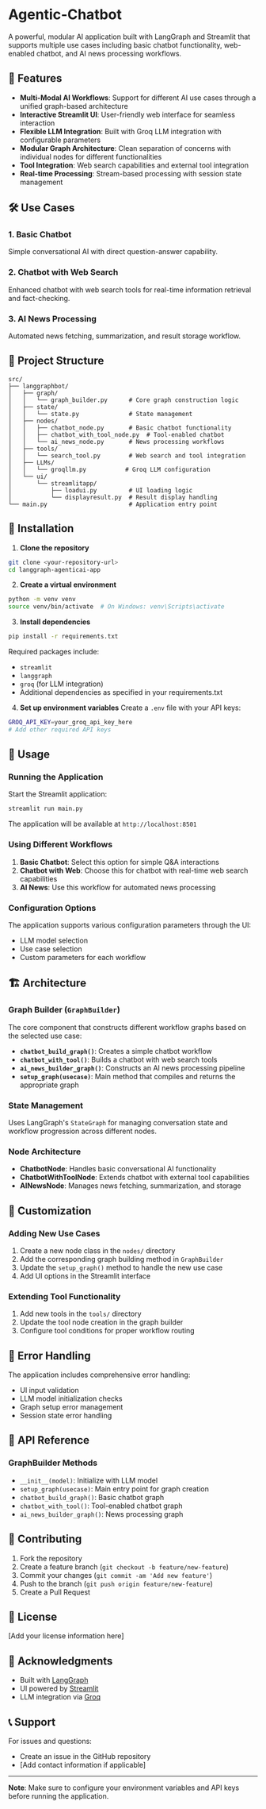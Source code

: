 # Agentic-Chatbot

A powerful, modular AI application built with LangGraph and Streamlit that supports multiple use cases including basic chatbot functionality, web-enabled chatbot, and AI news processing workflows.

## 🚀 Features

- **Multi-Modal AI Workflows**: Support for different AI use cases through a unified graph-based architecture
- **Interactive Streamlit UI**: User-friendly web interface for seamless interaction
- **Flexible LLM Integration**: Built with Groq LLM integration with configurable parameters
- **Modular Graph Architecture**: Clean separation of concerns with individual nodes for different functionalities
- **Tool Integration**: Web search capabilities and external tool integration
- **Real-time Processing**: Stream-based processing with session state management

## 🛠️ Use Cases

### 1. Basic Chatbot
Simple conversational AI with direct question-answer capability.

### 2. Chatbot with Web Search
Enhanced chatbot with web search tools for real-time information retrieval and fact-checking.

### 3. AI News Processing
Automated news fetching, summarization, and result storage workflow.

## 📁 Project Structure

```
src/
├── langgraphbot/
│   ├── graph/
│   │   └── graph_builder.py      # Core graph construction logic
│   ├── state/
│   │   └── state.py              # State management
│   ├── nodes/
│   │   ├── chatbot_node.py       # Basic chatbot functionality
│   │   ├── chatbot_with_tool_node.py  # Tool-enabled chatbot
│   │   └── ai_news_node.py       # News processing workflows
│   ├── tools/
│   │   └── search_tool.py        # Web search and tool integration
│   ├── LLMs/
│   │   └── groqllm.py           # Groq LLM configuration
│   └── ui/
│       └── streamlitapp/
│           ├── loadui.py         # UI loading logic
│           └── displayresult.py  # Result display handling
└── main.py                       # Application entry point
```

## 🔧 Installation

1. **Clone the repository**
```bash
git clone <your-repository-url>
cd langgraph-agenticai-app
```

2. **Create a virtual environment**
```bash
python -m venv venv
source venv/bin/activate  # On Windows: venv\Scripts\activate
```

3. **Install dependencies**
```bash
pip install -r requirements.txt
```

Required packages include:
- `streamlit`
- `langgraph`
- `groq` (for LLM integration)
- Additional dependencies as specified in your requirements.txt

4. **Set up environment variables**
Create a `.env` file with your API keys:
```bash
GROQ_API_KEY=your_groq_api_key_here
# Add other required API keys
```

## 🚀 Usage

### Running the Application

Start the Streamlit application:
```bash
streamlit run main.py
```

The application will be available at `http://localhost:8501`

### Using Different Workflows

1. **Basic Chatbot**: Select this option for simple Q&A interactions
2. **Chatbot with Web**: Choose this for chatbot with real-time web search capabilities
3. **AI News**: Use this workflow for automated news processing

### Configuration Options

The application supports various configuration parameters through the UI:
- LLM model selection
- Use case selection
- Custom parameters for each workflow

## 🏗️ Architecture

### Graph Builder (`GraphBuilder`)

The core component that constructs different workflow graphs based on the selected use case:

- **`chatbot_build_graph()`**: Creates a simple chatbot workflow
- **`chatbot_with_tool()`**: Builds a chatbot with web search tools
- **`ai_news_builder_graph()`**: Constructs an AI news processing pipeline
- **`setup_graph(usecase)`**: Main method that compiles and returns the appropriate graph

### State Management

Uses LangGraph's `StateGraph` for managing conversation state and workflow progression across different nodes.

### Node Architecture

- **ChatbotNode**: Handles basic conversational AI functionality
- **ChatbotWithToolNode**: Extends chatbot with external tool capabilities
- **AINewsNode**: Manages news fetching, summarization, and storage

## 🔧 Customization

### Adding New Use Cases

1. Create a new node class in the `nodes/` directory
2. Add the corresponding graph building method in `GraphBuilder`
3. Update the `setup_graph()` method to handle the new use case
4. Add UI options in the Streamlit interface

### Extending Tool Functionality

1. Add new tools in the `tools/` directory
2. Update the tool node creation in the graph builder
3. Configure tool conditions for proper workflow routing

## 🐛 Error Handling

The application includes comprehensive error handling:
- UI input validation
- LLM model initialization checks
- Graph setup error management
- Session state error handling

## 📝 API Reference

### GraphBuilder Methods

- `__init__(model)`: Initialize with LLM model
- `setup_graph(usecase)`: Main entry point for graph creation
- `chatbot_build_graph()`: Basic chatbot graph
- `chatbot_with_tool()`: Tool-enabled chatbot graph
- `ai_news_builder_graph()`: News processing graph

## 🤝 Contributing

1. Fork the repository
2. Create a feature branch (`git checkout -b feature/new-feature`)
3. Commit your changes (`git commit -am 'Add new feature'`)
4. Push to the branch (`git push origin feature/new-feature`)
5. Create a Pull Request

## 📄 License

[Add your license information here]

## 🙏 Acknowledgments

- Built with [LangGraph](https://langchain-ai.github.io/langgraph/)
- UI powered by [Streamlit](https://streamlit.io/)
- LLM integration via [Groq](https://groq.com/)

## 📞 Support

For issues and questions:
- Create an issue in the GitHub repository
- [Add contact information if applicable]

---

**Note**: Make sure to configure your environment variables and API keys before running the application.